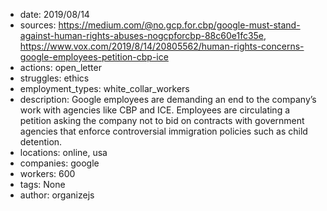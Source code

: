 - date: 2019/08/14
- sources: https://medium.com/@no.gcp.for.cbp/google-must-stand-against-human-rights-abuses-nogcpforcbp-88c60e1fc35e, https://www.vox.com/2019/8/14/20805562/human-rights-concerns-google-employees-petition-cbp-ice
- actions: open_letter
- struggles: ethics
- employment_types: white_collar_workers
- description: Google employees are demanding an end to the company’s work with agencies like CBP and ICE. Employees are circulating a petition asking the company not to bid on contracts with government agencies that enforce controversial immigration policies such as child detention.
- locations: online, usa
- companies: google
- workers: 600
- tags: None
- author: organizejs
